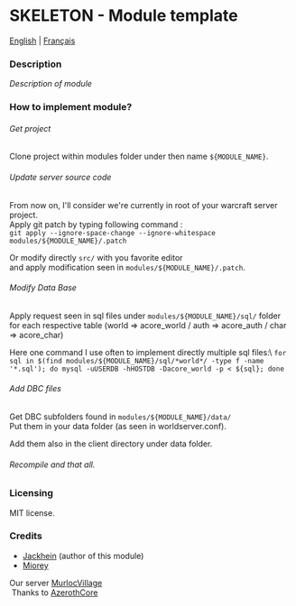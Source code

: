 # SKELETON - Module template

[English](README.md) | [Français](README_FR.md)

### Description

*Description of module*

### How to implement module?

###### Get project

Clone project within modules folder under then name `${MODULE_NAME}`.

###### Update server source code

From now on, I'll consider we're currently in root of your warcraft server project.\
Apply git patch by typing following command :\
`git apply --ignore-space-change --ignore-whitespace modules/${MODULE_NAME}/.patch`

Or modify directly `src/` with you favorite editor\
and apply modification seen in `modules/${MODULE_NAME}/.patch`.

###### Modify Data Base

Apply request seen in sql files under `modules/${MODULE_NAME}/sql/` folder\
for each respective table (world => acore\_world / auth => acore\_auth / char => acore\_char)

Here one command I use often to implement directly multiple sql files:\ 
`for sql in $(find modules/${MODULE_NAME}/sql/*world*/ -type f -name '*.sql'); do mysql -uUSERDB -hHOSTDB -Dacore_world -p < ${sql}; done`

###### Add DBC files

Get DBC subfolders found in `modules/${MODULE_NAME}/data/`\
Put them in your data folder (as seen in worldserver.conf).

Add them also in the client directory under data folder.

###### Recompile and that all.

### Licensing

MIT license.

### Credits

* [Jackhein](https://github.com/Jackhein) (author of this module)
* [Miorey](https://github.com/Miorey/)

Our server [MurlocVillage](https://wotlk.murlocvillage.com/fr/)\
&nbsp;Thanks to [AzerothCore](http://azerothcore.org/)
